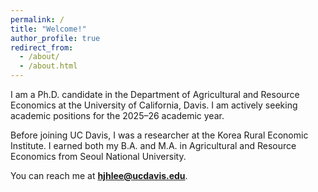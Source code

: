 ```yaml
---
permalink: /
title: "Welcome!"
author_profile: true
redirect_from: 
  - /about/
  - /about.html
---
```


I am a Ph.D. candidate in the Department of Agricultural and Resource Economics at the University of California, Davis. I am actively seeking academic positions for the 2025–26 academic year.

Before joining UC Davis, I was a researcher at the Korea Rural Economic Institute. I earned both my B.A. and M.A. in Agricultural and Resource Economics from Seoul National University.

You can reach me at **hjhlee@ucdavis.edu**.
